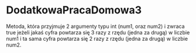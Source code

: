 # DodatkowaPracaDomowa3

Metoda, która przyjmuje 2 argumenty typu int (num1, oraz num2) i zwraca true jeżeli jakaś cyfra powtarza się 3 razy z rzędu (jedna za drugą) w liczbie num1 i ta sama cyfra powtarza się 2 razy z rzędu (jedna za drugą) w liczbie num2.
